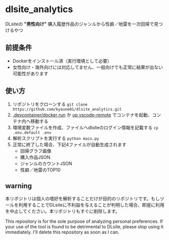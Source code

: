 # dlsite_analytics

DLsiteの __"男性向け"__ 購入履歴作品のジャンルから性癖／地雷を一次回帰で見つけるやつ

## 前提条件

- Dockerをインストール済（実行環境として必要）
- 女性向け・海外向けには対応してません、一般向けでも正常に結果が出ない可能性があります

## 使い方

1. リポジトリをクローンする `git clone https://github.com/kyoune01/dlsite_analytics.git`
1. [.devcontainer/docker run](https://docs.docker.com/) か [up vscode-remote](https://code.visualstudio.com/docs/remote/containers-tutorial) でコンテナを起動、コンテナ内へ移動する
1. 環境変数ファイルを作成、ファイルへdlsiteのログイン情報を記載する `cp .env.default .env`
1. 解析スクリプトを実行する `python main.py`
1. 正常に終了した場合、下記4ファイルが自動生成されます
    - 回帰グラフ画像
    - 購入作品JSON
    - ジャンルのカウントJSON
    - 性癖／地雷のTOP10

## warning

本リポジトリは個人の嗜好を解析することだけが目的のリポジトリです。もしツールを利用することでDLsiteに不利益を与えることが判明した場合、即座に利用を中止してください。本リポジトリもすぐに削除します。

This repository is for the sole purpose of analyzing personal preferences. If your use of the tool is found to be detrimental to DLsite, please stop using it immediately. I'll delete this repository as soon as I can.